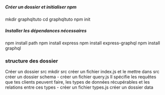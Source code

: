 ##### Créer un dossier et initialiser npm

mkdir graphqltuto
cd graphqltuto
npm init

##### Installer les dépendances nécessaires 

npm install path
npm install express
npm install express-graphql
npm install graphql

### structure des dossier ###
Créer un dossier src 
mkdir src
créer un fichier index.js et le mettre dans src
créer un dossier schema
    - créer un fichier query.js  Il spécifie les requêtes que tes clients peuvent faire, les types de données récupérables et les relations entre ces types 
    - créer un fichier types.js 
créer un dossier data


